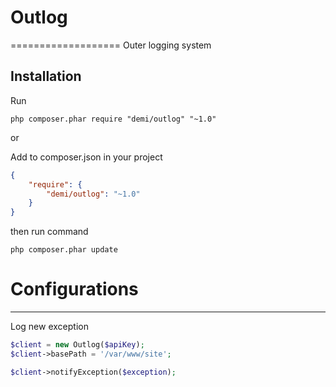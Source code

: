 # Outlog
===================
Outer logging system

Installation
---
Run
```code
php composer.phar require "demi/outlog" "~1.0"
```
or


Add to composer.json in your project
```json
{
	"require": {
  		"demi/outlog": "~1.0"
	}
}
```
then run command
```code
php composer.phar update
```

# Configurations
---

Log new exception
```php
$client = new Outlog($apiKey);
$client->basePath = '/var/www/site';

$client->notifyException($exception);
```